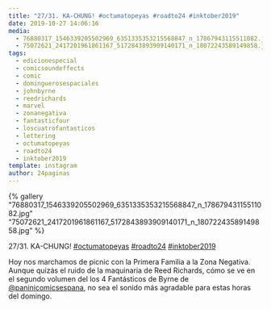 ```yaml
---
title: "27/31. KA-CHUNG! #octumatopeyas #roadto24 #inktober2019"
date: 2019-10-27 14:06:16
media: 
  - 76880317_1546339205502969_6351335353215568847_n_17867943115511082.jpg
  - 75072621_2417201961861167_5172843893909140171_n_18072243589149858.jpg
tags: 
  - edicionespecial
  - comicsoundeffects
  - comic
  - dominguerosespaciales
  - johnbyrne
  - reedrichards
  - marvel
  - zonanegativa
  - fantasticfour
  - loscuatrofantasticos
  - lettering
  - octumatopeyas
  - roadto24
  - inktober2019
template: instagram
author: 24paginas
---
```


{% gallery "76880317_1546339205502969_6351335353215568847_n_17867943115511082.jpg" "75072621_2417201961861167_5172843893909140171_n_18072243589149858.jpg" %}

27/31. KA-CHUNG! [#octumatopeyas](/tags/octumatopeyas) [#roadto24](/tags/roadto24) [#inktober2019](/tags/inktober2019)

Hoy nos marchamos de picnic con la Primera Familia a la Zona Negativa. Aunque quizás el ruido de la maquinaria de Reed Richards, cómo se ve en el segundo volumen del los 4 Fantásticos de Byrne de [@paninicomicsespana](https://instagram.com/paninicomicsespana), no sea el sonido más agradable para estas horas del domingo.
